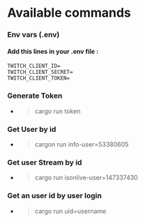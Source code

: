 # Available commands

### Env vars (.env)
#### Add this lines in your .env file :
    TWITCH_CLIENT_ID=
    TWITCH_CLIENT_SECRET=
    TWITCH_CLIENT_TOKEN=

### Generate Token
- > cargo run token

### Get User by id
- > cargon run info-user=53380605

### Get user Stream by id
- > cargo run isonlive-user=147337430

### Get an user id by user login
- > cargo run uid=username